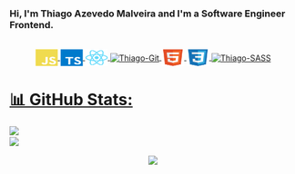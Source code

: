 ### Hi, I'm Thiago Azevedo Malveira and I'm a Software Engineer Frontend.

<div align="center">
  <a href="https://github.com/ThiagoMalveira">
</div>

 <div align="center"><br>
  <img align="center" alt="Thiago-Js" height="30" width="40" src="https://raw.githubusercontent.com/devicons/devicon/master/icons/javascript/javascript-plain.svg">
  <img align="center" alt="Thiago-Ts" height="30" width="40" src="https://raw.githubusercontent.com/devicons/devicon/master/icons/typescript/typescript-plain.svg">
  <img align="center" alt="Thiago-React" height="30" width="40" src="https://raw.githubusercontent.com/devicons/devicon/master/icons/react/react-original.svg">
   <img align="center" alt="Thiago-Git" height="30" width="40" src="https://raw.githubusercontent.com/jmnote/z-icons/master/svg/git.svg">
  <img align="center" alt="Thiago-HTML" height="30" width="40" src="https://raw.githubusercontent.com/devicons/devicon/master/icons/html5/html5-original.svg">
  <img align="center" alt="Thiago-CSS" height="30" width="40" src="https://raw.githubusercontent.com/devicons/devicon/master/icons/css3/css3-original.svg">
  <img align="center" alt="Thiago-SASS" height="30" width="40" src="https://cdn.jsdelivr.net/gh/devicons/devicon/icons/sass/sass-original.svg">
</div>
  
#

# 📊 GitHub Stats:
![](https://github-readme-stats.vercel.app/api?username=thiagomalveira&theme=blue-green&hide_border=false&include_all_commits=false&count_private=false)<br/>
![](https://github-readme-stats.vercel.app/api/top-langs/?username=thiagomalveira&theme=blue-green&hide_border=false&include_all_commits=false&count_private=false&layout=compact)


  
 <div align="center">
  <a href="https://www.linkedin.com/in/thiagomalveira/" target="_blank"><img src="https://img.shields.io/badge/-LinkedIn-%230077B5?style=for-the-badge&logo=linkedin&logoColor=white" target="_blank"></a> 
</div>
